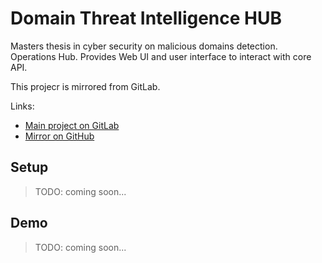 # Domain Threat Intelligence HUB

Masters thesis in cyber security on malicious domains detection. Operations Hub.
Provides Web UI and user interface to interact with core API.

This projecr is mirrored from GitLab.

Links:

- [Main project on GitLab](https://gitlab.qvineox.ru/masters/domain-threat-intelligence-hub)
- [Mirror on GitHub](https://github.com/Qvineox/domain-threat-intelligence-hub-mirror)

## Setup

> TODO: coming soon...

## Demo

> TODO: coming soon...
